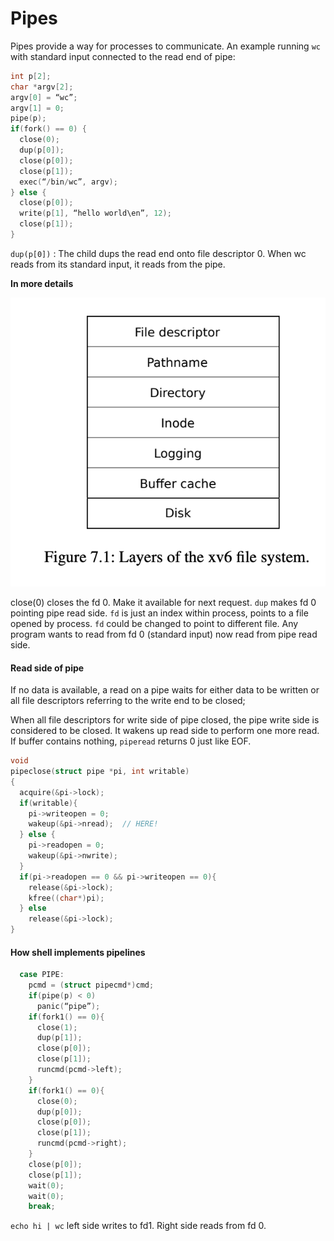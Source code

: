 # Pipes

Pipes provide a way for processes to communicate. An example running `wc` with standard input connected to the read end of pipe:

```c
int p[2];
char *argv[2];
argv[0] = “wc”;
argv[1] = 0;
pipe(p);
if(fork() == 0) {
  close(0);
  dup(p[0]);
  close(p[0]);
  close(p[1]);
  exec(“/bin/wc”, argv);
} else {
  close(p[0]);
  write(p[1], “hello world\en”, 12);
  close(p[1]);
}
```

`dup(p[0])` : The child dups the read end onto file descriptor 0. When wc reads from its standard input, it reads from the pipe.

**In more details**

![](../.gitbook/assets/image%20%281%29.png)

close\(0\) closes the fd 0. Make it available for next request. `dup` makes fd 0 pointing pipe read side. `fd` is just an index within process, points to a file opened by process. `fd` could be changed to point to different file. Any program wants to read from fd 0 \(standard input\) now read from pipe read side.

#### Read side of pipe

If no data is available, a read on a pipe waits for either data to be written or all file descriptors referring to the write end to be closed;

When all file descriptors for write side of pipe closed, the pipe write side is considered to be closed. It wakens up read side to perform one more read. If buffer contains nothing, `piperead` returns 0 just like EOF.

```c
void
pipeclose(struct pipe *pi, int writable)
{
  acquire(&pi->lock);
  if(writable){
    pi->writeopen = 0;
    wakeup(&pi->nread);  // HERE!
  } else {
    pi->readopen = 0;
    wakeup(&pi->nwrite);
  }
  if(pi->readopen == 0 && pi->writeopen == 0){
    release(&pi->lock);
    kfree((char*)pi);
  } else
    release(&pi->lock);
}
```

#### How shell implements pipelines

```c
  case PIPE:
    pcmd = (struct pipecmd*)cmd;
    if(pipe(p) < 0)
      panic(“pipe”);
    if(fork1() == 0){
      close(1);
      dup(p[1]);
      close(p[0]);
      close(p[1]);
      runcmd(pcmd->left);
    }
    if(fork1() == 0){
      close(0);
      dup(p[0]);
      close(p[0]);
      close(p[1]);
      runcmd(pcmd->right);
    }
    close(p[0]);
    close(p[1]);
    wait(0);
    wait(0);
    break;
```

`echo hi | wc` left side writes to fd1. Right side reads from fd 0.

